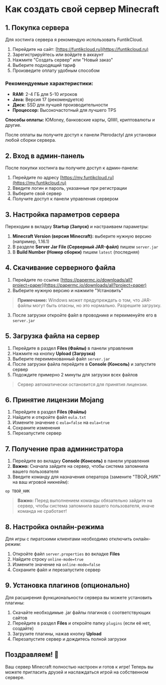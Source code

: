 # Как создать свой сервер Minecraft

## 1. Покупка сервера

Для хостинга сервера я рекомендую использовать FuntikCloud.

1. Перейдите на сайт: [https://funtikcloud.ru](https://funtikcloud.ru)
2. Зарегистрируйтесь или войдите в аккаунт
3. Нажмите "Создать сервер" или "Новый заказ"
4. Выберите подходящий тариф
5. Произведите оплату удобным способом

### Рекомендуемые характеристики:

- **RAM:** 2-4 ГБ для 5-10 игроков
- **Java:** Версия 17 (рекомендуется)
- **Диск:** SSD для лучшей производительности
- **Процессор:** Высокочастотный для лучшего TPS

**Способы оплаты:** ЮMoney, банковские карты, QIWI, криптовалюты и другие.

После оплаты вы получите доступ к панели Pterodactyl для установки любой сборки сервера.

## 2. Вход в админ-панель

После покупки хостинга вы получите доступ к админ-панели:

1. Перейдите по адресу [https://my.funtikcloud.ru](https://my.funtikcloud.ru)
2. Введите логин и пароль, указанные при регистрации
3. Выберите свой сервер
4. Получите доступ к панели управления сервером

## 3. Настройка параметров сервера

Переходим в вкладку **Startup (Запуск)** и настраиваем параметры:

1. **Minecraft Version (версия Minecraft):** выберите нужную версию (например, 1.16.1)
2. В разделе **Server Jar File (Серверный JAR-файл)** пишем `server.jar`
3. В **Build Number (Номер сборки)** пишем `latest` (последняя)

## 4. Скачивание серверного файла

1. Перейдите по ссылке [https://papermc.io/downloads/all?project=paper](https://papermc.io/downloads/all?project=paper)
2. Выберите нужную версию и нажмите "Установить"

> **Примечание:** Windows может предупреждать о том, что JAR-файлы могут быть опасны, но это нормально. Разрешите загрузку.

3. После загрузки откройте файл в проводнике и переименуйте его в `server.jar`

## 5. Загрузка файла на сервер

1. Перейдите в раздел **Files (Файлы)** в панели управления
2. Нажмите на кнопку **Upload (Загрузка)**
3. Выберите переименованный файл `server.jar`
4. После загрузки файла перейдите в **Console (Консоль)** и запустите сервер
5. Подождите примерно 2 минуты для загрузки всех файлов

> Сервер автоматически остановится для принятия лицензии.

## 6. Принятие лицензии Mojang

1. Перейдите в раздел **Files (Файлы)**
2. Найдите и откройте файл `eula.txt`
3. Измените значение с `eula=false` на `eula=true`
4. Сохраните изменения
5. Перезапустите сервер

## 7. Получение прав администратора

1. Перейдите во вкладку **Console (Консоль)** в панели управления
2. **Важно:** Сначала зайдите на сервер, чтобы система запомнила вашего пользователя
3. Введите команду для назначения оператора (замените "ТВОЙ_НИК" на ваш игровой никнейм):

```
op ТВОЙ_НИК
```
> **Важно:** Перед выполнением команды обязательно зайдите на сервер, чтобы система запомнила вашего пользователя, иначе команда не сработает!

## 8. Настройка онлайн-режима

Для игры с пиратскими клиентами необходимо отключить онлайн-режим:

1. Откройте файл `server.properties` во вкладке **Files**
2. Найдите строку `online-mode=true`
3. Измените значение на `online-mode=false`
4. Сохраните файл и перезапустите сервер
## 9. Установка плагинов (опционально)

Для расширения функциональности сервера вы можете установить плагины:

1. Скачайте необходимые .jar файлы плагинов с соответствующих сайтов
2. Перейдите в раздел **Files** и откройте папку `plugins` (если её нет, создайте)
3. Загрузите плагины, нажав кнопку **Upload**
4. Перезапустите сервер и дождитесь полной загрузки

## Поздравляем! 🎉

Ваш сервер Minecraft полностью настроен и готов к игре! Теперь вы можете пригласить друзей и наслаждаться игрой на собственном сервере. 
